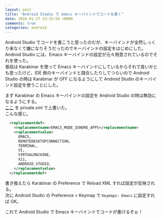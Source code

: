```yaml
---
layout: post
title: "Android Studio で emacs キーバインドでコードを書く"
date: 2016-01-27 23:15:54 +0900
comments: true
categories: android
---
```


Android Studio でコードを書こうと思ったのだが、キーバインドが全然しっくり来なくて嫌になりそうだったのでキーバインドの設定をはじめにした。  
Android Studio には、Emacs キーバインドの設定が元々用意されているのでそれを使った。  
普段は Karabinar を使って Emacs キーバインドにしているからそれで良いかとも思ったけど、IDE 側のキーバインドと競合したりしてつらいので Android Studio の時は Karabinar が OFF になるようにして Android Studio のキーバインド設定を使うことにした。  

まず Karabinar の Emacs キーバインドの設定を Android Studio の時は無効になるようにする。  
[ここ](https://github.com/tekezo/Karabiner/blob/version_10.15.0/src/core/server/Resources/replacementdef.xml#L104-L114) を private.xml で上書いた。  
こんな感じ。  

```xml
  <replacementdef>
    <replacementname>EMACS_MODE_IGNORE_APPS</replacementname>
    <replacementvalue>
      EMACS,
      REMOTEDESKTOPCONNECTION,
      TERMINAL,
      VI,
      VIRTUALMACHINE,
      X11,
      ANDROID_STUDIO,
    </replacementvalue>
  </replacementdef>
```

書き換えたら Karabinar の Preference で Reload XML すれば設定が反映される。  
次に Android Studio の Preference > Keymap で `Keymaps: Emacs` に設定すれば OK。  

これで Android Studio で Emacs キーバインドでコードが書けるぞぉ！  

